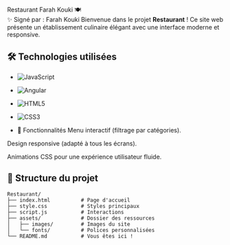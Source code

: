 Restaurant Farah Kouki 🍽️  
✨ Signé par : Farah Kouki
Bienvenue dans le projet **Restaurant** ! Ce site web présente un établissement culinaire élégant avec une interface moderne et responsive.  

## 🛠️ Technologies utilisées  
 - ![JavaScript](https://img.shields.io/badge/-JavaScript-F7DF1E?logo=javascript&logoColor=black)  
- ![Angular](https://img.shields.io/badge/-Angular-DD0031?logo=angular&logoColor=white)
- ![HTML5](https://img.shields.io/badge/-HTML5-E34F26?logo=html5&logoColor=white)  
- ![CSS3](https://img.shields.io/badge/-CSS3-1572B6?logo=css3&logoColor=white)  
  
- 🌟 Fonctionnalités
Menu interactif (filtrage par catégories).

Design responsive (adapté à tous les écrans).

Animations CSS pour une expérience utilisateur fluide.

## 📂 Structure du projet  
```plaintext
Restaurant/  
├── index.html          # Page d'accueil  
├── style.css           # Styles principaux  
├── script.js           # Interactions  
├── assets/             # Dossier des ressources  
│   ├── images/         # Images du site  
│   └── fonts/          # Polices personnalisées  
└── README.md           # Vous êtes ici !  
